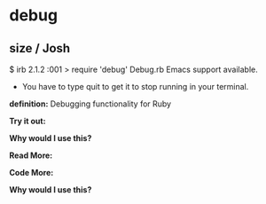 # debug

## size  / Josh

$ irb
2.1.2 :001 > require 'debug'
Debug.rb
Emacs support available. 
* You have to type quit to get it to stop running in your terminal.

**definition:**
Debugging functionality for Ruby

**Try it out:**


**Why would I use this?**


**Read More:**


**Code More:**


**Why would I use this?**
